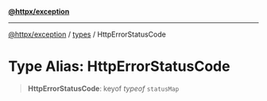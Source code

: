 [**@httpx/exception**](../../README.md)

***

[@httpx/exception](../../README.md) / [types](../README.md) / HttpErrorStatusCode

# Type Alias: HttpErrorStatusCode

> **HttpErrorStatusCode**: keyof *typeof* `statusMap`
